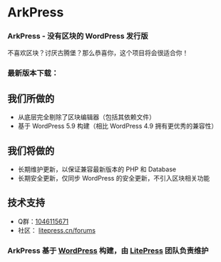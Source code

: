 # ArkPress

### ArkPress - 没有区块的 WordPress 发行版

不喜欢区块？讨厌古腾堡？那么恭喜你，这个项目将会很适合你！

### 最新版本下载：

## 我们所做的
- 从底层完全剔除了区块编辑器（包括其依赖文件）
- 基于 WordPress 5.9 构建（相比 WordPress 4.9 拥有更优秀的兼容性）

## 我们将做的
- 长期维护更新，以保证兼容最新版本的 PHP 和 Database
- 长期安全更新，仅同步 WordPress 的安全更新，不引入区块相关功能

## 技术支持
- Q群：[1046115671](https://jq.qq.com/?_wv=1027&k=ItDgZVD6)
- 社区： [litepress.cn/forums](https://litepress.cn/forums)

### ArkPress 基于 [WordPress](https://cn.wordpress.org/) 构建，由 [LitePress](https://litepress.cn/) 团队负责维护
